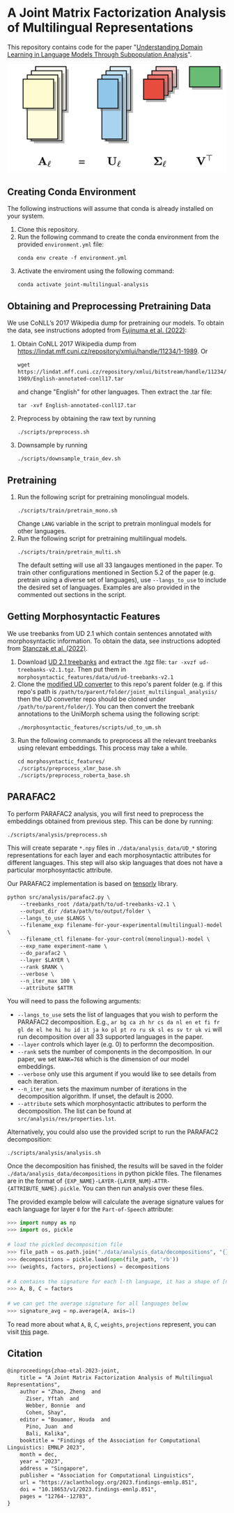 # A Joint Matrix Factorization Analysis of Multilingual Representations
This repository contains code for the paper "[Understanding Domain Learning in Language Models Through Subpopulation Analysis](https://aclanthology.org/2023.findings-emnlp.851.pdf)".

![PARAFAC2](./parafac2.png)

## Creating Conda Environment
The following instructions will assume that conda is already installed on your system.
1. Clone this repository.
2. Run the following command to create the conda environment from the provided `environment.yml` file:
   ```
   conda env create -f environment.yml
   ```
3. Activate the enviroment using the following command:
   ```
   conda activate joint-multilingual-analysis
   ```

## Obtaining and Preprocessing Pretraining Data
We use CoNLL’s 2017 Wikipedia dump for pretraining our models. To obtain the data, see instructions adopted from [Fujinuma et al. (2022)](https://github.com/akkikiki/multilingual_zeroshot_analysis):
1. Obtain CoNLL 2017 Wikipedia dump from https://lindat.mff.cuni.cz/repository/xmlui/handle/11234/1-1989. Or 
   ```
   wget https://lindat.mff.cuni.cz/repository/xmlui/bitstream/handle/11234/1-1989/English-annotated-conll17.tar
   ``` 
   and change "English" for other languages.
   Then extract the .tar file: 
   ```
   tar -xvf English-annotated-conll17.tar
   ```
2. Preprocess by obtaining the raw text by running 
   ```
   ./scripts/preprocess.sh
   ```
3. Downsample by running 
   ```
   ./scripts/downsample_train_dev.sh
   ```

## Pretraining
1. Run the following script for pretraining monolingual models. 
   ```
   ./scripts/train/pretrain_mono.sh
   ```
   Change `LANG` variable in the script to pretrain monlingual models for other languages. 
2. Run the following script for pretraining multilingual models. 
   ```
   ./scripts/train/pretrain_multi.sh
   ```
   The default setting will use all 33 langauges mentioned in the paper. To train other configurations mentioned in Section 5.2 of the paper (e.g. pretrain using a diverse set of languages), use `--langs_to_use` to include the desired set of languages. Examples are also provided in the commented out sections in the script. 

## Getting Morphosyntactic Features
We use treebanks from UD 2.1 which contain sentences annotated with morphosyntactic information. To obtain the data, see instructions adopted from [Stanczak et al. (2022)](https://github.com/copenlu/multilingual-typology-probing). 
1. Download [UD 2.1 treebanks](https://lindat.mff.cuni.cz/repository/xmlui/bitstream/handle/11234/1-2515/ud-treebanks-v2.1.tgz?sequence=4&isAllowed=y) and extract the .tgz file:
`tar -xvzf ud-treebanks-v2.1.tgz`. Then put them in `morphosyntactic_features/data/ud/ud-treebanks-v2.1`
2. Clone the [modified UD converter](https://github.com/unimorph/ud-compatibility) to this repo's parent folder (e.g. if this repo's path is `/path/to/parent/folder/joint_multilingual_analysis/` then the UD converter repo should be cloned under `/path/to/parent/folder/`). You can then convert the treebank annotations to the UniMorph schema using the following script:
   ```
   ./morphosyntactic_features/scripts/ud_to_um.sh
   ```
3. Run the following commands to preprocess all the relevant treebanks using relevant embeddings. This process may take a while. 
   ```
   cd morphosyntactic_features/ 
   ./scripts/preprocess_xlmr_base.sh
   ./scripts/preprocess_roberta_base.sh
   ```  


## PARAFAC2
To perform PARAFAC2 analysis, you will first need to preprocess the embeddings obtained from previous step. This can be done by running:
```
./scripts/analysis/preprocess.sh
``` 
This will create separate `*.npy` files in `./data/analysis_data/UD_*` storing representations for each layer and each morphosyntactic attributes for different languages. This step will also skip languages that does not have a particular morphosyntactic attribute. 

Our PARAFAC2 implementation is based on [tensorly](http://tensorly.org/stable/modules/generated/tensorly.decomposition.Parafac2.html#tensorly.decomposition.Parafac2) library. 

```
python src/analysis/parafac2.py \
    --treebanks_root /data/path/to/ud-treebanks-v2.1 \
    --output_dir /data/path/to/output/folder \
    --langs_to_use $LANGS \
    --filename_exp filename-for-your-experimental(multilingual)-model \
    --filename_ctl filename-for-your-control(monolingual)-model \
    --exp_name experiment-name \
    --do_parafac2 \
    --layer $LAYER \
    --rank $RANK \
    --verbose \
    --n_iter_max 100 \
    --attribute $ATTR
```
You will need to pass the following arguments:

- `--langs_to_use` sets the list of languages that you wish to perform the PARAFAC2 decomposition. E.g., `ar bg ca zh hr cs da nl en et fi fr gl de el he hi hu id it ja ko pl pt ro ru sk sl es sv tr uk vi` will run decomposition over all 33 supported languages in the paper. 
- `--layer` controls which layer (e.g. 0) to performn the decomposition.
- `--rank` sets the number of components in the decomposition. In our paper, we set `RANK=768` which is the dimension of our model embeddings. 
- `--verbose` only use this argument if you would like to see details from each iteration. 
- `--n_iter_max` sets the maximum number of iterations in the decomposition algorithm. If unset, the default is 2000.
- `--attribute` sets which morphosyntactic attributes to perform the decomposition. The list can be found at `src/analysis/res/properties.lst`.

Alternatively, you could also use the provided script to run the PARAFAC2 decomposition: 
```
./scripts/analysis/analysis.sh
```

Once the decomposition has finished, the results will be saved in the folder `./data/analysis_data/decompositions` in python pickle files. The filenames are in the format of `{EXP_NAME}-LAYER-{LAYER_NUM}-ATTR-{ATTRIBUTE_NAME}.pickle`. You can then run analysis over these files. 

The provided example below will calculate the average signature values for each language for layer `0` for the `Part-of-Speech` attribute:

```python
>>> import numpy as np
>>> import os, pickle

# load the pickled decomposition file
>>> file_path = os.path.join("./data/analysis_data/decompositions", "{}-LAYER-{}-ATTR-{}.pickle".format("all33", 0, "POS"))
>>> decompositions = pickle.load(open(file_path, 'rb'))
>>> (weights, factors, projections) = decompositions

# A contains the signature for each l-th language, it has a shape of [num_lang x embedding_dim] 
>>> A, B, C = factors

# we can get the average signature for all languages below
>>> signature_avg = np.average(A, axis=1)
```
To read more about what `A`, `B`, `C`, `weights`, `projections` represent, you can visit [this](http://tensorly.org/stable/modules/generated/tensorly.decomposition.Parafac2.html) page. 

## Citation
```
@inproceedings{zhao-etal-2023-joint,
    title = "A Joint Matrix Factorization Analysis of Multilingual Representations",
    author = "Zhao, Zheng  and
      Ziser, Yftah  and
      Webber, Bonnie  and
      Cohen, Shay",
    editor = "Bouamor, Houda  and
      Pino, Juan  and
      Bali, Kalika",
    booktitle = "Findings of the Association for Computational Linguistics: EMNLP 2023",
    month = dec,
    year = "2023",
    address = "Singapore",
    publisher = "Association for Computational Linguistics",
    url = "https://aclanthology.org/2023.findings-emnlp.851",
    doi = "10.18653/v1/2023.findings-emnlp.851",
    pages = "12764--12783",
}
```


